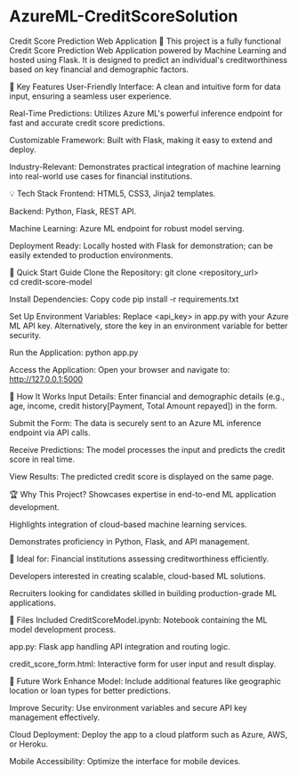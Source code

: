 # AzureML-CreditScoreSolution
Credit Score Prediction Web Application 🌟
This project is a fully functional Credit Score Prediction Web Application powered by Machine Learning and hosted using Flask. It is designed to predict an individual's creditworthiness based on key financial and demographic factors.

🌟 Key Features
User-Friendly Interface: A clean and intuitive form for data input, ensuring a seamless user experience.

Real-Time Predictions: Utilizes Azure ML's powerful inference endpoint for fast and accurate credit score predictions.

Customizable Framework: Built with Flask, making it easy to extend and deploy.

Industry-Relevant: Demonstrates practical integration of machine learning into real-world use cases for financial institutions.

💡 Tech Stack
Frontend: HTML5, CSS3, Jinja2 templates.

Backend: Python, Flask, REST API.

Machine Learning: Azure ML endpoint for robust model serving.

Deployment Ready: Locally hosted with Flask for demonstration; can be easily extended to production environments.

🚀 Quick Start Guide
Clone the Repository:
git clone <repository_url>  
cd credit-score-model 

Install Dependencies:
Copy code
pip install -r requirements.txt  

Set Up Environment Variables:
Replace <api_key> in app.py with your Azure ML API key.
Alternatively, store the key in an environment variable for better security.

Run the Application:
python app.py  

Access the Application:
Open your browser and navigate to:
http://127.0.0.1:5000  

🎯 How It Works
Input Details: Enter financial and demographic details (e.g., age, income, credit history[Payment, Total Amount repayed]) in the form.

Submit the Form: The data is securely sent to an Azure ML inference endpoint via API calls.

Receive Predictions: The model processes the input and predicts the credit score in real time.

View Results: The predicted credit score is displayed on the same page.

🏆 Why This Project?
Showcases expertise in end-to-end ML application development.

Highlights integration of cloud-based machine learning services.

Demonstrates proficiency in Python, Flask, and API management.

🎯 Ideal for:
Financial institutions assessing creditworthiness efficiently.

Developers interested in creating scalable, cloud-based ML solutions.

Recruiters looking for candidates skilled in building production-grade ML applications.

📂 Files Included
CreditScoreModel.ipynb: Notebook containing the ML model development process.

app.py: Flask app handling API integration and routing logic.

credit_score_form.html: Interactive form for user input and result display.

🚀 Future Work
Enhance Model: Include additional features like geographic location or loan types for better predictions.

Improve Security: Use environment variables and secure API key management effectively.

Cloud Deployment: Deploy the app to a cloud platform such as Azure, AWS, or Heroku.

Mobile Accessibility: Optimize the interface for mobile devices.
